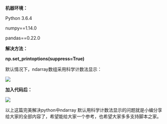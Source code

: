**机器环境：**

Python 3.6.4

numpy==1.14.0

pandas==0.22.0

**解决方法：**

**np.set_printoptions(suppress=True)**

默认情况下，ndarray数组采用科学计数法显示：

![](https://img.jbzj.com/file_images/article/201807/20180714162936.jpg)

**加入代码后：**

![](https://img.jbzj.com/file_images/article/201807/20180714162945.jpg)

以上这篇完美解决python中ndarray 默认用科学计数法显示的问题就是小编分享给大家的全部内容了，希望能给大家一个参考，也希望大家多多支持脚本之家。

